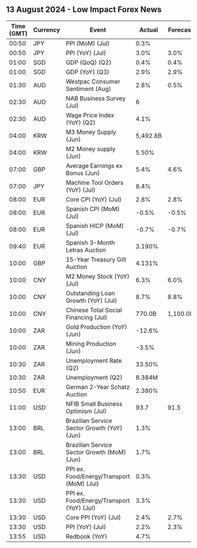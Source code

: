 ## 13 August 2024 - Low Impact Forex News

| Time (GMT) | Currency | Event | Actual | Forecast | Previous |
|------|----------|-------|--------|----------|----------|
| 00:50 | JPY | PPI (MoM) (Jul) | 0.3% |  | 0.2% |
| 00:50 | JPY | PPI (YoY) (Jul) | 3.0% | 3.0% | 2.9% |
| 01:00 | SGD | GDP (QoQ) (Q2) | 0.4% | 0.4% | 0.4% |
| 01:00 | SGD | GDP (YoY) (Q3) | 2.9% | 2.9% | 3.0% |
| 01:30 | AUD | Westpac Consumer Sentiment (Aug) | 2.8% | 0.5% | -1.1% |
| 02:30 | AUD | NAB Business Survey (Jul) | 6 |  | 4 |
| 02:30 | AUD | Wage Price Index (YoY) (Q2) | 4.1% |  | 4.1% |
| 04:00 | KRW | M3 Money Supply (Jun) | 5,492.8B |  | 5,471.2B |
| 04:00 | KRW | M2 Money supply (Jun) | 5.50% |  | 5.20% |
| 07:00 | GBP | Average Earnings ex Bonus (Jun) | 5.4% | 4.6% | 5.8% |
| 07:00 | JPY | Machine Tool Orders (YoY) (Jul) | 8.4% |  | 9.7% |
| 08:00 | EUR | Core CPI (YoY) (Jul) | 2.8% | 2.8% | 3.0% |
| 08:00 | EUR | Spanish CPI (MoM) (Jul) | -0.5% | -0.5% | 0.4% |
| 08:00 | EUR | Spanish HICP (MoM) (Jul) | -0.7% | -0.7% | 0.4% |
| 09:40 | EUR | Spanish 3-Month Letras Auction | 3.190% |  | 3.293% |
| 10:00 | GBP | 15-Year Treasury Gilt Auction | 4.131% |  | 4.314% |
| 10:00 | CNY | M2 Money Stock (YoY) (Jul) | 6.3% | 6.0% | 6.2% |
| 10:00 | CNY | Outstanding Loan Growth (YoY) (Jul) | 8.7% | 8.8% | 8.8% |
| 10:00 | CNY | Chinese Total Social Financing (Jul) | 770.0B | 1,100.0B | 3,300.0B |
| 10:00 | ZAR | Gold Production (YoY) (Jun) | -12.6% |  | -9.0% |
| 10:00 | ZAR | Mining Production (Jun) | -3.5% |  | 1.3% |
| 10:30 | ZAR | Unemployment Rate (Q2) | 33.50% |  | 32.90% |
| 10:30 | ZAR | Unemployment (Q2) | 8.384M |  | 8.226M |
| 10:50 | EUR | German 2-Year Schatz Auction | 2.380% |  | 2.730% |
| 11:00 | USD | NFIB Small Business Optimism (Jul) | 93.7 | 91.5 | 91.5 |
| 13:00 | BRL | Brazilian Service Sector Growth (YoY) (Jun) | 1.3% |  | -0.1% |
| 13:00 | BRL | Brazilian Service Sector Growth (MoM) (Jun) | 1.7% |  | -0.4% |
| 13:30 | USD | PPI ex. Food/Energy/Transport (MoM) (Jul) | 0.3% |  | 0.1% |
| 13:30 | USD | PPI ex. Food/Energy/Transport (YoY) (Jul) | 3.3% |  | 3.2% |
| 13:30 | USD | Core PPI (YoY) (Jul) | 2.4% | 2.7% | 3.0% |
| 13:30 | USD | PPI (YoY) (Jul) | 2.2% | 2.3% | 2.7% |
| 13:55 | USD | Redbook (YoY) | 4.7% |  | 5.1% |
